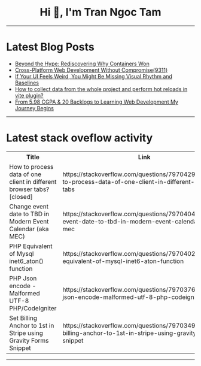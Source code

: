 <h1 align="center">Hi 👋, I'm Tran Ngoc Tam</h1>

---

# Latest Blog Posts 
<!-- BLOG-POST-LIST:START -->
- [Beyond the Hype: Rediscovering Why Containers Won](https://dev.to/unfor19/beyond-the-hype-rediscovering-why-containers-won-3k4l)
- [Cross-Platform Web Development Without Compromise&lpar;9311&rpar;](https://dev.to/member_a26aac70/cross-platform-web-development-without-compromise9311-183g)
- [If Your UI Feels Weird, You Might Be Missing Visual Rhythm and Baselines](https://dev.to/dvjosefr/if-your-ui-feels-weird-you-might-be-missing-visual-rhythm-and-baselines-10me)
- [How to collect data from the whole project and perform hot reloads in vite plugin?](https://dev.to/orthopole/how-to-collect-data-from-the-whole-project-and-perform-hot-reloads-in-vite-plugin-4jin)
- [From 5.98 CGPA &amp; 20 Backlogs to Learning Web Development My Journey Begins](https://dev.to/kamesh_kothandapani_44236/from-598-cgpa-20-backlogs-to-learning-web-development-my-journey-begins-1b1h)
<!-- BLOG-POST-LIST:END -->

---

# Latest stack oveflow activity
<table>
  <tr><th>Title</th><th>Link</th></tr>
  <!-- STACKOVERFLOW:START --><tr><td>How to process data of one client in different browser tabs? [closed]</td><td>https://stackoverflow.com/questions/79704295/how-to-process-data-of-one-client-in-different-browser-tabs</td></tr><tr><td>Change event date to TBD in Modern Event Calendar &lpar;aka MEC&rpar;</td><td>https://stackoverflow.com/questions/79704049/change-event-date-to-tbd-in-modern-event-calendar-aka-mec</td></tr><tr><td>PHP Equivalent of Mysql inet6_aton&lpar;&rpar; function</td><td>https://stackoverflow.com/questions/79704021/php-equivalent-of-mysql-inet6-aton-function</td></tr><tr><td>PHP Json encode - Malformed UTF-8 PHP/CodeIgniter</td><td>https://stackoverflow.com/questions/79703762/php-json-encode-malformed-utf-8-php-codeigniter</td></tr><tr><td>Set Billing Anchor to 1st in Stripe using Gravity Forms Snippet</td><td>https://stackoverflow.com/questions/79703492/set-billing-anchor-to-1st-in-stripe-using-gravity-forms-snippet</td></tr><!-- STACKOVERFLOW:END -->
</table>

---


